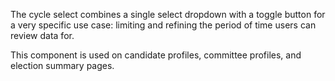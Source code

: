 The cycle select combines a single select dropdown with a toggle button for a very specific use case: limiting and refining the period of time users can review data for.

This component is used on candidate profiles, committee profiles, and election summary pages.

